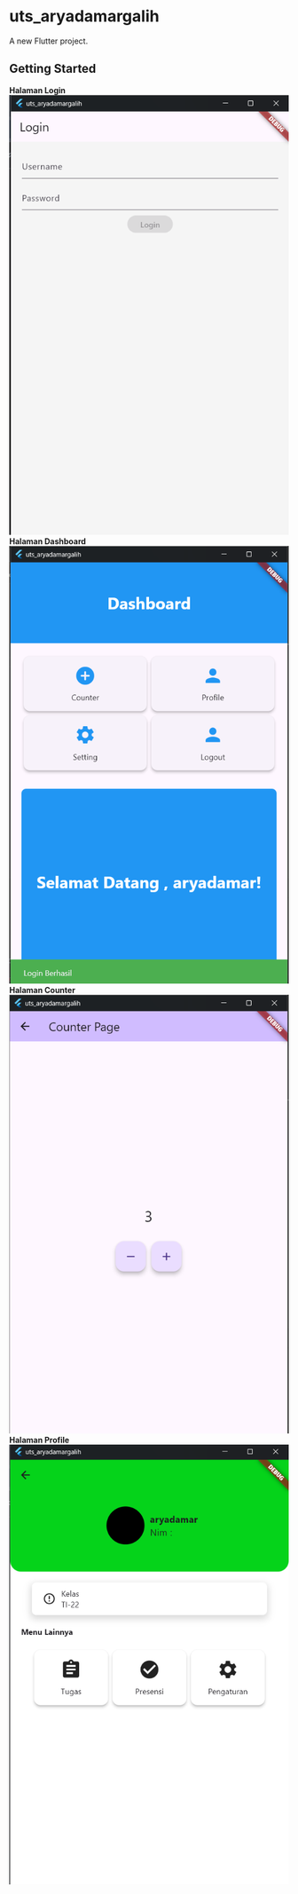 # uts_aryadamargalih

A new Flutter project.

## Getting Started

**Halaman Login**
![Halaman Login](image.png)
**Halaman Dashboard**
![Halaman Dashboard](image-1.png)
**Halaman Counter**
![Halaman Counter](image-2.png)
**Halaman Profile**
![Halaman Profile](image-3.png)
